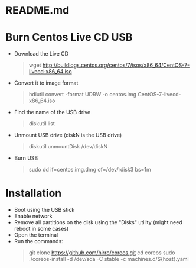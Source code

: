 # README.md

# Burn Centos Live CD USB
  * Download the Live CD
    > wget http://buildlogs.centos.org/centos/7/isos/x86_64/CentOS-7-livecd-x86_64.iso
  * Convert it to image format
    > hdiutil convert -format UDRW -o centos.img CentOS-7-livecd-x86_64.iso
  * Find the name of the USB drive
    > diskutil list
  * Unmount USB drive (diskN is the USB drive)
    > diskutil unmountDisk /dev/diskN 
  * Burn USB
    > sudo dd if=centos.img.dmg of=/dev/rdisk3 bs=1m

# Installation
* Boot using the USB stick
* Enable network
* Remove all partitions on the disk using the "Disks" utility (might need reboot in some cases)
* Open the terminal
* Run the commands:
  > git clone https://github.com/hirro/coreos.git
  > cd coreos
  > sudo ./coreos-install -d /dev/sda -C stable -c machines.d/${host}.yaml

